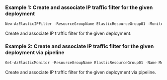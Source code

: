 ### Example 1: Create and associate IP traffic filter for the given deployment
```powershell
New-AzElasticIPFilter -ResourceGroupName ElasticResourceGroup01 -MonitorName Monitor01 -Name IpFilter01 -IP 10.0.1.0/24
```

Create and associate IP traffic filter for the given deployment.

### Example 2: Create and associate IP traffic filter for the given deployment via pipeline
```powershell
Get-AzElasticMonitor -ResourceGroupName ElasticResourceGroup01 -Name Monitor02 | New-AzElasticIPFilter -Name IpFilter02 -IP 10.0.2.0/24
```

Create and associate IP traffic filter for the given deployment via pipeline.
